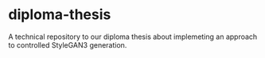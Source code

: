 # diploma-thesis
A technical repository to our diploma thesis about implemeting an approach to controlled StyleGAN3 generation.
